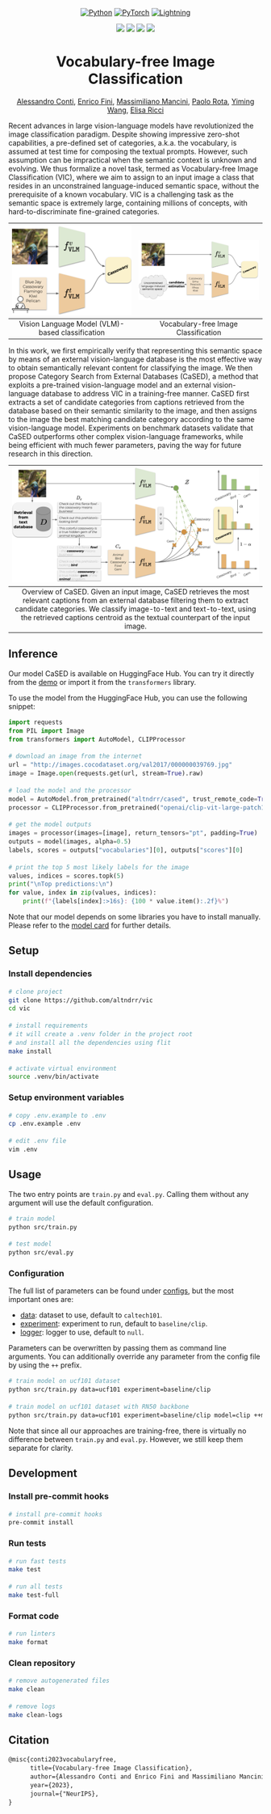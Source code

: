 <div align="center">

<a href="https://www.python.org"><img alt="Python" src="https://img.shields.io/badge/-Python_3.9-blue?logo=python&logoColor=white"></a>
<a href="https://pytorch.org/get-started/locally/"><img alt="PyTorch" src="https://img.shields.io/badge/PyTorch_2.0-ee4c2c?logo=pytorch&logoColor=white"></a>
<a href="https://pytorchlightning.ai/"><img alt="Lightning" src="https://img.shields.io/badge/-Lightning_2.0-792ee5?logo=pytorchlightning&logoColor=white"></a>

[![](https://img.shields.io/badge/code-github.altndrr%2Fvic-blue.svg)](https://github.com/altndrr/vic)
[![](https://img.shields.io/badge/demo-hf.altndrr%2Fvic-yellow.svg)](https://huggingface.co/spaces/altndrr/vic)
[![](http://img.shields.io/badge/paper-arxiv.2306.00917-B31B1B.svg)](https://arxiv.org/abs/2306.00917)
[![](https://img.shields.io/badge/website-gh--pages.altndrr%2Fvic-success.svg)](https://alessandroconti.me/papers/2306.00917)

# Vocabulary-free Image Classification

[Alessandro Conti](https://scholar.google.com/citations?user=EPImyCcAAAAJ), [Enrico Fini](https://scholar.google.com/citations?user=OQMtSKIAAAAJ), [Massimiliano Mancini](https://scholar.google.com/citations?user=bqTPA8kAAAAJ), [Paolo Rota](https://scholar.google.com/citations?user=K1goGQ4AAAAJ), [Yiming Wang](https://scholar.google.com/citations?user=KBZ3zrEAAAAJ), [Elisa Ricci](https://scholar.google.com/citations?user=xf1T870AAAAJ)

</div>

Recent advances in large vision-language models have revolutionized the image classification paradigm. Despite showing impressive zero-shot capabilities, a pre-defined set of categories, a.k.a. the vocabulary, is assumed at test time for composing the textual prompts. However, such assumption can be impractical when the semantic context is unknown and evolving. We thus formalize a novel task, termed as Vocabulary-free Image Classification (VIC), where we aim to assign to an input image a class that resides in an unconstrained language-induced semantic space, without the prerequisite of a known vocabulary. VIC is a challenging task as the semantic space is extremely large, containing millions of concepts, with hard-to-discriminate fine-grained categories.

<div align="center">

|         <img src="assets/task_left.png">         |  <img src="assets/task_right.png">   |
| :----------------------------------------------: | :----------------------------------: |
| Vision Language Model (VLM)-based classification | Vocabulary-free Image Classification |

</div>

In this work, we first empirically verify that representing this semantic space by means of an external vision-language database is the most effective way to obtain semantically relevant content for classifying the image. We then propose Category Search from External Databases (CaSED), a method that exploits a pre-trained vision-language model and an external vision-language database to address VIC in a training-free manner. CaSED first extracts a set of candidate categories from captions retrieved from the database based on their semantic similarity to the image, and then assigns to the image the best matching candidate category according to the same vision-language model. Experiments on benchmark datasets validate that CaSED outperforms other complex vision-language frameworks, while being efficient with much fewer parameters, paving the way for future research in this direction.

<div align="center">

|                                                                                                                                 <img src="assets/method.png">                                                                                                                                  |
| :--------------------------------------------------------------------------------------------------------------------------------------------------------------------------------------------------------------------------------------------------------------------------------------------: |
| Overview of CaSED. Given an input image, CaSED retrieves the most relevant captions from an external database filtering them to extract candidate categories. We classify image-to-text and text-to-text, using the retrieved captions centroid as the textual counterpart of the input image. |

</div>

## Inference

Our model CaSED is available on HuggingFace Hub. You can try it directly from the [demo](https://altndrr-vic.hf.space/) or import it from the `transformers` library.

To use the model from the HuggingFace Hub, you can use the following snippet:

```python
import requests
from PIL import Image
from transformers import AutoModel, CLIPProcessor

# download an image from the internet
url = "http://images.cocodataset.org/val2017/000000039769.jpg"
image = Image.open(requests.get(url, stream=True).raw)

# load the model and the processor
model = AutoModel.from_pretrained("altndrr/cased", trust_remote_code=True)
processor = CLIPProcessor.from_pretrained("openai/clip-vit-large-patch14")

# get the model outputs
images = processor(images=[image], return_tensors="pt", padding=True)
outputs = model(images, alpha=0.5)
labels, scores = outputs["vocabularies"][0], outputs["scores"][0]

# print the top 5 most likely labels for the image
values, indices = scores.topk(5)
print("\nTop predictions:\n")
for value, index in zip(values, indices):
    print(f"{labels[index]:>16s}: {100 * value.item():.2f}%")
```

Note that our model depends on some libraries you have to install manually. Please refer to the [model card](https://huggingface.co/altndrr/cased) for further details.

## Setup

### Install dependencies

```bash
# clone project
git clone https://github.com/altndrr/vic
cd vic

# install requirements
# it will create a .venv folder in the project root
# and install all the dependencies using flit
make install

# activate virtual environment
source .venv/bin/activate
```

### Setup environment variables

```bash
# copy .env.example to .env
cp .env.example .env

# edit .env file
vim .env
```

## Usage

The two entry points are `train.py` and `eval.py`. Calling them without any argument will use the default configuration.

```bash
# train model
python src/train.py

# test model
python src/eval.py
```

### Configuration

The full list of parameters can be found under [configs](configs/), but the most important ones are:

- [data](configs/data/): dataset to use, default to `caltech101`.
- [experiment](configs/experiment/): experiment to run, default to `baseline/clip`.
- [logger](configs/logger/): logger to use, default to `null`.

Parameters can be overwritten by passing them as command line arguments. You can additionally override any parameter from the config file by using the `++` prefix.

```bash
# train model on ucf101 dataset
python src/train.py data=ucf101 experiment=baseline/clip

# train model on ucf101 dataset with RN50 backbone
python src/train.py data=ucf101 experiment=baseline/clip model=clip ++model.model_name=RN50
```

Note that since all our approaches are training-free, there is virtually no difference between `train.py` and `eval.py`. However, we still keep them separate for clarity.

## Development

### Install pre-commit hooks

```bash
# install pre-commit hooks
pre-commit install
```

### Run tests

```bash
# run fast tests
make test

# run all tests
make test-full
```

### Format code

```bash
# run linters
make format
```

### Clean repository

```bash
# remove autogenerated files
make clean

# remove logs
make clean-logs
```

## Citation

```latex
@misc{conti2023vocabularyfree,
      title={Vocabulary-free Image Classification},
      author={Alessandro Conti and Enrico Fini and Massimiliano Mancini and Paolo Rota and Yiming Wang and Elisa Ricci},
      year={2023},
      journal={"NeurIPS},
}
```
